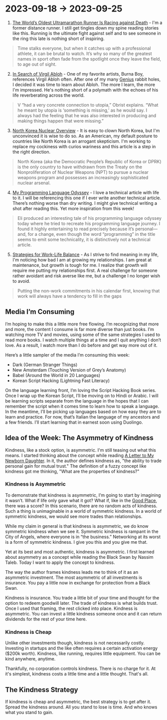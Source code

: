 # 2023-09-18 → 2023-09-25

1. [The World’s Oldest Ultramarathon Runner Is Racing against Death](https://thewalrus.ca/worlds-oldest-ultramarathon-runner/) - I'm a former distance runner. I still get tingles down my spine reading stories like this. Running is the ultimate fight against self and to see someone in the ring this late is nothing short of inspiring.

> Time stalks everyone, but when it catches up with a professional athlete, it can be brutal to watch. It’s why so many of the greatest names in sport often fade from the spotlight once they leave the field, to age out of sight.

2. [In Search of Virgil Abloh](https://www.gq.com/story/in-search-of-virgil-abloh) - One of my favorite artists, Burna Boy, references Virgil Abloh often. After one of my many [Genius](https://genius.com/) rabbit holes, I decided it was time to learn about Abloh. The more I learn, the more I'm impressed. He's nothing short of a polymath with the echoes of his life reverberating across the world.

> V “had a very concrete connection to utopia,” Obrist explains. “What he meant by utopia is ‘something is missing,’ as he would say. I always had the feeling that he was also interested in producing and making things happen that were missing.”

3. [North Korea Nuclear Overview](https://www.nti.org/analysis/articles/north-korea-nuclear/) - It is easy to clown North Korea, but I'm unconvinced it is wise to do so. As an American, my default posture to countries like North Korea is an arrogant skepticism. I'm working to replace my cockiness with curios wariness and this article is a step in the right direction.

> North Korea (aka the Democratic People’s Republic of Korea or DPRK) is the only country to have withdrawn from the Treaty on the Nonproliferation of Nuclear Weapons (NPT) to pursue a nuclear weapons program and possesses an increasingly sophisticated nuclear arsenal.

4. [My Programming Language Odyssey](https://brainbaking.com/post/2022/05/my-programming-language-odyssey/) - I love a technical article with life to it. I will be referencing this one if I ever write another technical article. There’s nothing worse than dry writing. I might give technical writing a shot after reading this. Yet more inspiration from this week!

> Eli produced an interesting tale of his programming language odyssey today where he tried to recreate his programming language journey. I found it highly entertaining to read precisely because it’s personal—and, for a change, even though the word “programming” in the title seems to emit some technicality, it is distinctively not a technical article.

5. [Strategies for Work-Life Balance](https://getmatter.com/email/28937337/?token=28937337%3A8FSdFszEP9Q1O75E_GqVYxOsnow) - As I strive to find meaning in my life, I'm noticing how bad I am at growing my relationships. I am great at maintenance, but growth is tough for me. I realize that growth will require me putting my relationships first. A real challenge for someone rather avoidant and risk averse like me, but a challenge I no longer wish to avoid.

> Putting the non-work commitments in his calendar first, knowing that work will always have a tendency to fill in the gaps

## Media I’m Consuming

I’m hoping to make this a little more free flowing. I’m recognizing that more and more, the content I consume is far more diverse than just books. I’m watching more TV and movies, using some of the same strategies I used to read more books. I watch multiple things at a time and I quit anything I don’t love. As a result, I watch more than I do before and get way more out of it.

Here’s a little sampler of the media I’m consuming this week:

- Dark (German Stranger Things)
- New Amsterdam (Touching Version of Grey’s Anatomy)
- Babel (Around the World in 20 Languages)
- Korean Script Hacking (Lightning Fast Literacy)

On the language learning front, I’m loving the Script Hacking Book series. Once I wrap up the Korean Script, I’ll be moving on to Hindi or Arabic. I will be learning scripts separate from the language in the hopes that I can remember the script when it comes time to learn how to speak a language. In the meantime, I’ll be picking up languages based on how easy they are to learn and practice. For now, that’s Italian the language of my ancestors and a few friends. I’ll start learning that in earnest soon using Duolingo.

## Idea of the Week: The Asymmetry of Kindness

Kindness, like a stock option, is asymmetric. I'm still teasing out what this means. I started thinking about the concept while reading [A Letter to My Newborn Daughter](https://moretothat.com/a-letter-to-my-newborn-daughter/). In it, the author defines kindness as, "the ability to trade personal gain for mutual trust." The definition of a fuzzy concept like kindness got me thinking, "What are the properties of kindness?"

### Kindness is Asymmetric

To demonstrate that kindness is asymmetric, I’m going to start by imagining it wasn’t. What if life only gave what it got? What if, like in the [Good Place](https://lastweekilearned.com/the-good-place.html), there was a score? In this scenario, there are no random acts of kindness. Such a thing is unimaginable in a world of symmetric kindness. In a world of symmetric kindness, we would see more trades than relationships.

While my claim in general is that kindness is asymmetric, we do know symmetric kindness when we see it. Symmetric kindness is rampant in the City of Angels, where everyone is in “the business.” Networking at its worst is a form of symmetric kindness. I give you this and you give me that.

Yet at its best and most authentic, kindness is asymmetric. I first learned about asymmetry as a concept while reading the Black Swan by Nassim Taleb. Today I want to apply the concept to kindness.

The way the author frames kindness leads me to think of it as an asymmetric investment. The most asymmetric of all investments is insurance. You pay a little now in exchange for protection from a Black Swan.

Kindness is insurance. You trade a little bit of your time and thought for the option to redeem goodwill later. The trade of kindness is what builds trust. Once I used that framing, the rest clicked into place. Kindness is asymmetric. You can invest a little kindness someone once and it can return dividends for the rest of your time here.

### Kindness is Cheap

Unlike other investments though, kindness is not necessarily costly. Investing in startups and the like often requires a certain activation energy ($200k worth). Kindness, like running, requires little equipment. You can be kind anywhere, anytime.

Thankfully, no corporation controls kindness. There is no charge for it. At it's simplest, kindness costs a little time and a little thought. That's all.

## The Kindness Strategy

If kindness is cheap and asymmetric, the best strategy is to get after it. Spread the kindness around. All you stand to lose is time. And who knows what you stand to gain.

